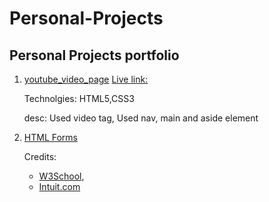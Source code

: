 # Personal-Projects
Personal Projects  portfolio
---
1. [youtube_video_page](https://github.com/jstloyal/youtube_video_page)
   [Live link:]()
   
   Technolgies: HTML5,CSS3
   
   desc: Used video tag, Used nav, main and aside element
   
2. [HTML Forms](https://github.com/harshdeepkanhai/signup-form)
   
   Credits: 
      * [W3School](https://www.w3schools.com/css/css3_variables.asp),
      * [Intuit.com](https://accounts.intuit.com/signup.html) 
